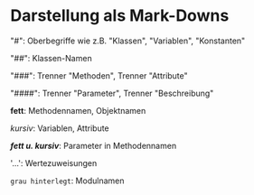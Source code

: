 







# Darstellung als Mark-Downs

"#": Oberbegriffe wie z.B. "Klassen", "Variablen", "Konstanten"

"##": Klassen-Namen

"###": Trenner "Methoden", Trenner "Attribute"

"####": Trenner "Parameter", Trenner "Beschreibung"

**fett**: Methodennamen, Objektnamen

*kursiv*: Variablen, Attribute

***fett u. kursiv***: Parameter in Methodennamen

'...': Wertezuweisungen

```grau hinterlegt```: Modulnamen 

